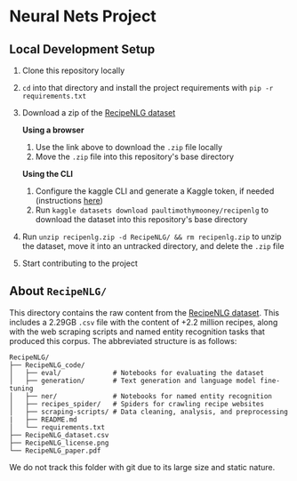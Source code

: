 # Neural Nets Project

## Local Development Setup
1. Clone this repository locally
2. `cd` into that directory and install the project requirements with `pip -r requirements.txt`
3. Download a zip of the [RecipeNLG dataset](https://www.kaggle.com/datasets/paultimothymooney/recipenlg)

    **Using a browser**
    1. Use the link above to download the `.zip` file locally
    2. Move the `.zip` file into this repository's base directory

    **Using the CLI**
    1. Configure the kaggle CLI and generate a Kaggle token, if needed (instructions [here](https://www.kaggle.com/docs/api#authentication))
    2. Run `kaggle datasets download paultimothymooney/recipenlg` to download the dataset into this repository's base directory

4. Run `unzip recipenlg.zip -d RecipeNLG/ && rm recipenlg.zip` to unzip the dataset, move it into an untracked directory, and delete the `.zip` file
6. Start contributing to the project

## About `RecipeNLG/`
This directory contains the raw content from the [RecipeNLG dataset](https://www.kaggle.com/datasets/paultimothymooney/recipenlg). This includes a 2.29GB `.csv` file with the content of +2.2 million recipes, along with the web scraping scripts and named entity recognition tasks that produced this corpus. The abbreviated structure is as follows:
```
RecipeNLG/
├── RecipeNLG_code/
│   ├── eval/             # Notebooks for evaluating the dataset
│   ├── generation/       # Text generation and language model fine-tuning
│   ├── ner/              # Notebooks for named entity recognition
│   ├── recipes_spider/   # Spiders for crawling recipe websites
│   ├── scraping-scripts/ # Data cleaning, analysis, and preprocessing
|   ├── README.md
│   └── requirements.txt
├── RecipeNLG_dataset.csv
├── RecipeNLG_license.png
└── RecipeNLG_paper.pdf
```
We do not track this folder with git due to its large size and static nature.
